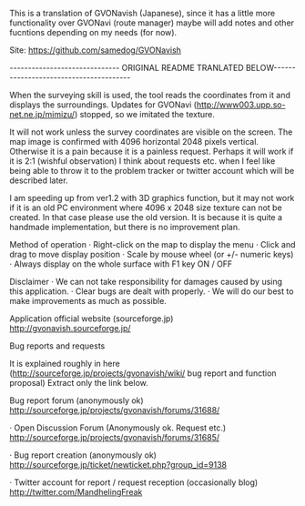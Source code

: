 This is a translation of GVONavish (Japanese), since it has a little more functionality
over GVONavi (route manager) maybe will add notes and other fucntions depending on my needs (for now).

Site:
https://github.com/samedog/GVONavish


------------------------------ ORIGINAL README TRANLATED BELOW---------------------------------------


When the surveying skill is used, the tool reads the coordinates from it and displays the surroundings.
Updates for GVONavi (http://www003.upp.so-net.ne.jp/mimizu/) stopped, so we imitated the texture.


It will not work unless the survey coordinates are visible on the screen.
The map image is confirmed with 4096 horizontal 2048 pixels vertical.
Otherwise it is a pain because it is a painless request. Perhaps it will work if it is 2:1 (wishful observation)
I think about requests etc. when I feel like being able to throw it to the problem tracker or twitter account which will be described later.

I am speeding up from ver1.2 with 3D graphics function, but it may not work if it is an old PC environment where 4096 x 2048 size texture can not be created.
In that case please use the old version.
It is because it is quite a handmade implementation, but there is no improvement plan.


Method of operation
· Right-click on the map to display the menu
· Click and drag to move display position
· Scale by mouse wheel (or +/- numeric keys)
· Always display on the whole surface with F1 key ON / OFF


Disclaimer
· We can not take responsibility for damages caused by using this application.
· Clear bugs are dealt with properly.
· We will do our best to make improvements as much as possible.


Application official website (sourceforge.jp)
http://gvonavish.sourceforge.jp/


Bug reports and requests

It is explained roughly in here (http://sourceforge.jp/projects/gvonavish/wiki/ bug report and function proposal)
Extract only the link below.

 Bug report forum (anonymously ok)
http://sourceforge.jp/projects/gvonavish/forums/31688/

· Open Discussion Forum (Anonymously ok. Request etc.)
http://sourceforge.jp/projects/gvonavish/forums/31685/

· Bug report creation (anonymously ok)
http://sourceforge.jp/ticket/newticket.php?group_id=9138

· Twitter account for report / request reception (occasionally blog)
http://twitter.com/MandhelingFreak

